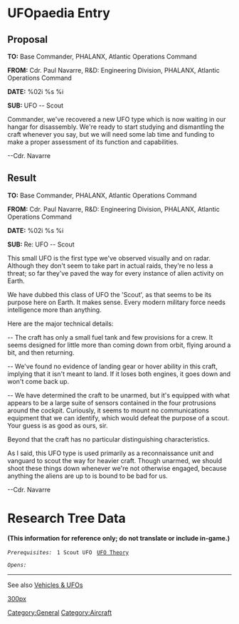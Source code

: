 # UFOpaedia Entry

## Proposal

**TO:** Base Commander, PHALANX, Atlantic Operations Command

**FROM:** Cdr. Paul Navarre, R&D: Engineering Division, PHALANX,
Atlantic Operations Command

**DATE:** %02i %s %i

**SUB:** UFO -- Scout

Commander, we've recovered a new UFO type which is now waiting in our
hangar for disassembly. We're ready to start studying and dismantling
the craft whenever you say, but we will need some lab time and funding
to make a proper assessment of its function and capabilities.

--Cdr. Navarre

## Result

**TO:** Base Commander, PHALANX, Atlantic Operations Command

**FROM:** Cdr. Paul Navarre, R&D: Engineering Division, PHALANX,
Atlantic Operations Command

**DATE:** %02i %s %i

**SUB:** Re: UFO -- Scout

This small UFO is the first type we've observed visually and on radar.
Although they don't seem to take part in actual raids, they're no less a
threat; so far they've paved the way for every instance of alien
activity on Earth.

We have dubbed this class of UFO the 'Scout', as that seems to be its
purpose here on Earth. It makes sense. Every modern military force needs
intelligence more than anything.

Here are the major technical details:

-- The craft has only a small fuel tank and few provisions for a crew.
It seems designed for little more than coming down from orbit, flying
around a bit, and then returning.

-- We've found no evidence of landing gear or hover ability in this
craft, implying that it isn't meant to land. If it loses both engines,
it goes down and won't come back up.

-- We have determined the craft to be unarmed, but it's equipped with
what appears to be a large suite of sensors contained in the four
protrusions around the cockpit. Curiously, it seems to mount no
communications equipment that we can identify, which would defeat the
purpose of a scout. Your guess is as good as ours, sir.

Beyond that the craft has no particular distinguishing characteristics.

As I said, this UFO type is used primarily as a reconnaissance unit and
vanguard to scout the way for heavier craft. Though unarmed, we should
shoot these things down whenever we're not otherwise engaged, because
anything the aliens are up to is bound to be bad for us.

--Cdr. Navarre

# Research Tree Data

**(This information for reference only; do not translate or include
in-game.)**

*`Prerequisites:`*
` 1 Scout UFO`
` `[`UFO Theory`](Research/UFO_Theory "wikilink")

*`Opens:`*

------------------------------------------------------------------------

See also [Vehicles & UFOs](Vehicles_&_UFOs "wikilink")

[300px](image:Ufo_scout.jpg "wikilink")

[Category:General](Category:General "wikilink")
[Category:Aircraft](Category:Aircraft "wikilink")
